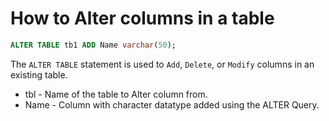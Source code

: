 # How to Alter columns in a table 

```sql
ALTER TABLE tb1 ADD Name varchar(50);
```
The ```ALTER TABLE``` statement is used to ```Add```, ```Delete```, or ```Modify``` columns in an existing table.
- tbl  - Name of the table to Alter column from.
- Name - Column with character datatype added using the ALTER Query.
